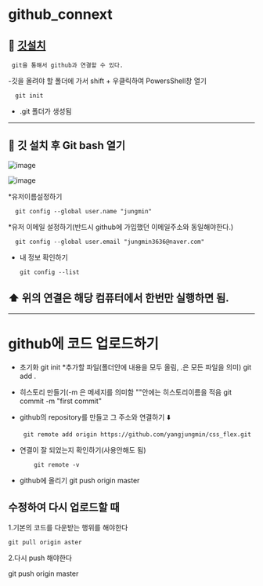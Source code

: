 # github_connext

## 🎠 [깃설치](https://git-scm.com/download/win)

     git을 통해서 github과 연결할 수 있다.      

   -깃을 올려야 할 폴더에 가서 shift + 우클릭하여 PowersShell창 열기
      
      git init 
      
      
   - .git 폴더가 생성됨   
---------------------------------

## 🎠 깃 설치 후 Git bash 열기

![image](https://user-images.githubusercontent.com/129017040/235417950-20f3d515-2abc-4341-80ea-299a9318a3ec.png)

![image](https://user-images.githubusercontent.com/129017040/235418343-beb6fb8d-9ec2-4d21-9d27-b9a586885fdb.png)

*유저이름설정하기

      git config --global user.name "jungmin"
      
*유저 이메일 설정하기(반드시 github에 가입했던 이메일주소와 동일해야한다.)

      git config --global user.email "jungmin3636@naver.com"
      
* 내 정보 확인하기

      git config --list 
      
      
## ⬆️ 위의 연결은 해당 컴퓨터에서 한번만 실행하면 됨.
---------------------------------------------------------

# github에 코드 업로드하기 

   * 초기화
       git init
   *추가할 파일(폴더안에 내용을 모두 올림, .은 모든 파일을 의미)
      git add .
   * 히스토리 만들기(-m 은 메세지를 의미함 ""안에는 히스토리이름을 적음
      git commit  -m "first commit"
      
   * github의 repository를 만들고 그 주소와 연결하기 ⬇️
   
   
          git remote add origin https://github.com/yangjungmin/css_flex.git   
          
   * 연결이 잘 되었는지 확인하기(사용안해도 됨)

             git remote -v      
             
   * github에 올리기
            git push origin master
            
## 수정하여 다시 업로드할 때

1.기본의 코드를 다운받는 행위를 해야한다

    git pull origin aster
    
2.다시 push 해야한다

   git push origin master
       


